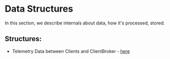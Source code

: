 # Data Structures

In this section, we describe internals about data, how it's processed, stored.

## Structures:

- Telemetry Data between Clients and ClientBroker - [here](Telemetry.md)